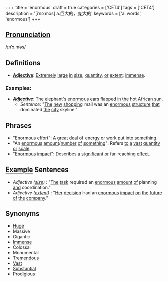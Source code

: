 +++
title = 'enormous'
draft = true
categories = ['CET4']
tags = ['CET4']
description = '[iˈnɔːməs] a.巨大的，庞大的'
keywords = ['ai words', 'enormous']
+++

## [Pronunciation](/post/pronunciation/)
/ɪnˈɔːməs/

## Definitions
- **[Adjective](/post/adjective/)**: [Extremely](/post/extremely/) [large](/post/large/) [in](/post/in/) [size](/post/size/), [quantity](/post/quantity/), [or](/post/or/) [extent](/post/extent/); [immense](/post/immense/). 

### Examples:
- _**[Adjective](/post/adjective/)**_: [The](/post/the/) elephant's [enormous](/post/enormous/) ears flapped [in](/post/in/) [the](/post/the/) [hot](/post/hot/) [African](/post/african/) [sun](/post/sun/).
  - _Sentence_: "[The](/post/the/) [new](/post/new/) [shopping](/post/shopping/) mall was an [enormous](/post/enormous/) [structure](/post/structure/) [that](/post/that/) dominated [the](/post/the/) [city](/post/city/) skyline."
  
## Phrases
- "[Enormous](/post/enormous/) [effort](/post/effort/)": [A](/post/a/) [great](/post/great/) [deal](/post/deal/) [of](/post/of/) [energy](/post/energy/) [or](/post/or/) [work](/post/work/) [put](/post/put/) [into](/post/into/) [something](/post/something/).
- "An [enormous](/post/enormous/) [amount](/post/amount/)/[number](/post/number/) [of](/post/of/) [something](/post/something/)": Refers [to](/post/to/) [a](/post/a/) [vast](/post/vast/) [quantity](/post/quantity/) [or](/post/or/) [scale](/post/scale/).
- "[Enormous](/post/enormous/) [impact](/post/impact/)": Describes [a](/post/a/) [significant](/post/significant/) [or](/post/or/) far-reaching [effect](/post/effect/).

## [Example](/post/example/) Sentences
- _Adjective ([size](/post/size/))_ : "[The](/post/the/) [task](/post/task/) required an [enormous](/post/enormous/) [amount](/post/amount/) [of](/post/of/) planning [and](/post/and/) coordination."
- _Adjective ([extent](/post/extent/))_ : "[Her](/post/her/) [decision](/post/decision/) had an [enormous](/post/enormous/) [impact](/post/impact/) [on](/post/on/) [the](/post/the/) [future](/post/future/) [of](/post/of/) [the](/post/the/) [company](/post/company/)."

## Synonyms
- [Huge](/post/huge/)
- Massive
- Gigantic
- [Immense](/post/immense/)
- Colossal
- Monumental
- [Tremendous](/post/tremendous/)
- [Vast](/post/vast/)
- [Substantial](/post/substantial/)
- Prodigious

